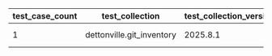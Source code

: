 | test_case_count | test_collection | test_collection_version | test_component | test_date | test_failed | test_details_link |
| --- | --- | --- | --- | --- | --- | --- |
| 1 | dettonville.git_inventory | 2025.8.1 | update_inventory | 2025-08-11T21:44:04Z | False | [test details](./update_inventory/test.results/test-results.md) |
